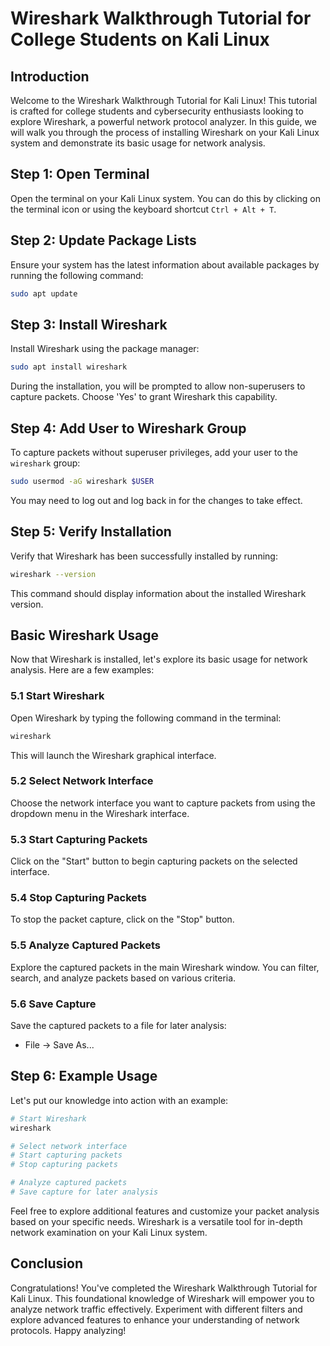 # Wireshark Walkthrough Tutorial for College Students on Kali Linux

## Introduction

Welcome to the Wireshark Walkthrough Tutorial for Kali Linux! This tutorial is crafted for college students and cybersecurity enthusiasts looking to explore Wireshark, a powerful network protocol analyzer. In this guide, we will walk you through the process of installing Wireshark on your Kali Linux system and demonstrate its basic usage for network analysis.

## Step 1: Open Terminal

Open the terminal on your Kali Linux system. You can do this by clicking on the terminal icon or using the keyboard shortcut `Ctrl + Alt + T`.

## Step 2: Update Package Lists

Ensure your system has the latest information about available packages by running the following command:


```bash
sudo apt update
```

## Step 3: Install Wireshark

Install Wireshark using the package manager:

```bash
sudo apt install wireshark
```

During the installation, you will be prompted to allow non-superusers to capture packets. Choose 'Yes' to grant Wireshark this capability.

## Step 4: Add User to Wireshark Group

To capture packets without superuser privileges, add your user to the `wireshark` group:

```bash
sudo usermod -aG wireshark $USER
```

You may need to log out and log back in for the changes to take effect.

## Step 5: Verify Installation

Verify that Wireshark has been successfully installed by running:

```bash
wireshark --version
```

This command should display information about the installed Wireshark version.

## Basic Wireshark Usage

Now that Wireshark is installed, let's explore its basic usage for network analysis. Here are a few examples:

### 5.1 Start Wireshark

Open Wireshark by typing the following command in the terminal:

```bash
wireshark
```

This will launch the Wireshark graphical interface.

### 5.2 Select Network Interface

Choose the network interface you want to capture packets from using the dropdown menu in the Wireshark interface.

### 5.3 Start Capturing Packets

Click on the "Start" button to begin capturing packets on the selected interface.

### 5.4 Stop Capturing Packets

To stop the packet capture, click on the "Stop" button.

### 5.5 Analyze Captured Packets

Explore the captured packets in the main Wireshark window. You can filter, search, and analyze packets based on various criteria.

### 5.6 Save Capture

Save the captured packets to a file for later analysis:

- File -> Save As...

## Step 6: Example Usage

Let's put our knowledge into action with an example:

```bash
# Start Wireshark
wireshark

# Select network interface
# Start capturing packets
# Stop capturing packets

# Analyze captured packets
# Save capture for later analysis
```

Feel free to explore additional features and customize your packet analysis based on your specific needs. Wireshark is a versatile tool for in-depth network examination on your Kali Linux system.

## Conclusion

Congratulations! You've completed the Wireshark Walkthrough Tutorial for Kali Linux. This foundational knowledge of Wireshark will empower you to analyze network traffic effectively. Experiment with different filters and explore advanced features to enhance your understanding of network protocols. Happy analyzing!
